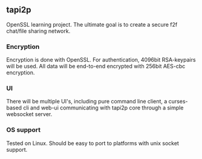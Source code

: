 ## tapi2p
OpenSSL learning project.
The ultimate goal is to create a secure f2f chat/file sharing network.

### Encryption
Encryption is done with OpenSSL. For authentication, 4096bit RSA-keypairs will be used. All data will be end-to-end encrypted with 256bit AES-cbc encryption.

### UI
There will be multiple UI's, including pure command line client, a curses-based cli and web-ui communicating with tapi2p core through a simple websocket server.

### OS support
Tested on Linux. Should be easy to port to platforms with unix socket support.
